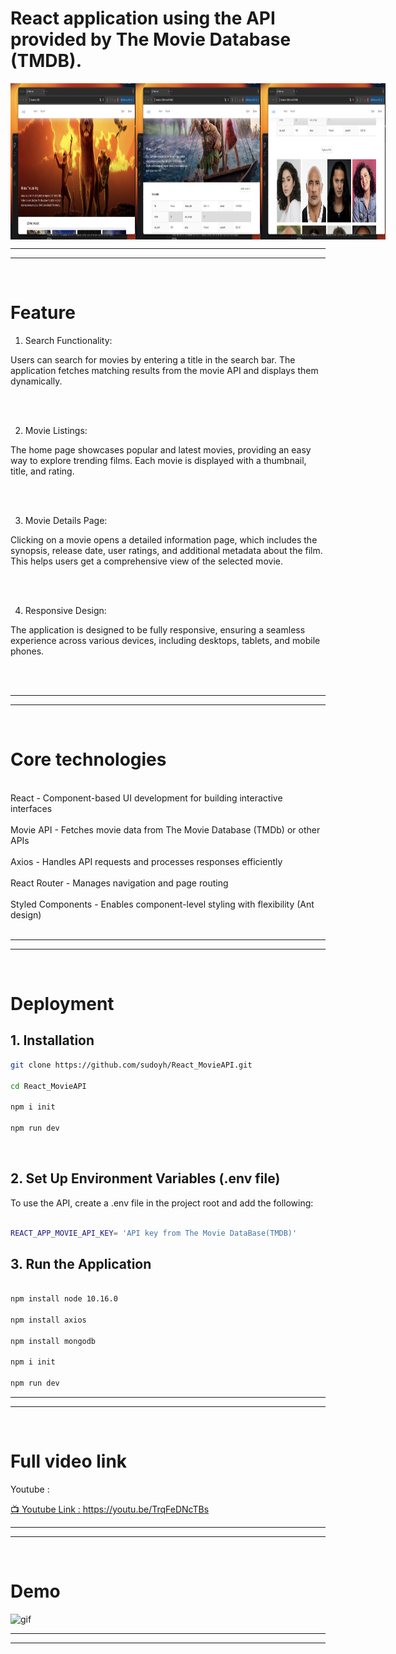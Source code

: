 # React application using the API provided by The Movie Database (TMDB).



<div style="display: flex; justify-content: space-around;">
  <img src="yhimages/1.png" alt="image 1" style="width: 200px; height: 250px;">
  <img src="yhimages/2.png" alt="image 2" style="width: 200px; height: 250px;">
  <img src="yhimages/3.png" alt="image 3"  style="width: 200px; height: 250px;">
</div>


---
---
<br>

# Feature


1. Search Functionality:<br>
<p>Users can search for movies by entering a title in the search bar. The application fetches matching results from the movie API and displays them dynamically.</p>
<br>
<br>

2. Movie Listings:<br>
<p>
The home page showcases popular and latest movies, providing an easy way to explore trending films. Each movie is displayed with a thumbnail, title, and rating.
</p>
<br>
<br>

3. Movie Details Page:<br>
<p>
Clicking on a movie opens a detailed information page, which includes the synopsis, release date, user ratings, and additional metadata about the film. This helps users get a comprehensive view of the selected movie.
</p>
<br>
<br>

4. Responsive Design:<br>
<p>
The application is designed to be fully responsive, ensuring a seamless experience across various devices, including desktops, tablets, and mobile phones.
</p>
<br>
<br>

---
---
<br>

# Core technologies
<br>
React - Component-based UI development for building interactive interfaces
<br>
<br>
Movie API - Fetches movie data from The Movie Database (TMDb) or other APIs
<br>
<br>
Axios - Handles API requests and processes responses efficiently
<br>
<br>
React Router - Manages navigation and page routing
<br>
<br>
Styled Components - Enables component-level styling with flexibility (Ant design)
<br>
<br>

---
---
<br>

# Deployment

## 1. Installation

```bash
git clone https://github.com/sudoyh/React_MovieAPI.git

cd React_MovieAPI

npm i init

npm run dev


```

<br>

## 2. Set Up Environment Variables (.env file)

To use the API, create a .env file in the project root and add the following:

```bash

REACT_APP_MOVIE_API_KEY= 'API key from The Movie DataBase(TMDB)'

```

## 3. Run the Application



```bash

npm install node 10.16.0

npm install axios 

npm install mongodb

npm i init

npm run dev


```

---
---
<br>

# Full video link 

Youtube : 


[📺 Youtube Link : https://youtu.be/TrqFeDNcTBs ](https://youtu.be/TrqFeDNcTBs)

---
---
<br>

# Demo

<img src="yhimages/gif.gif"  alt="gif">



---
---
